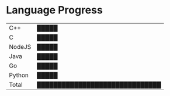 Language Progress
=========
<table><tr><td>C++</td><td>&#9608;&#9608;&#9608;&#9608;&#9608;</td></tr><tr><td>C</td><td>&#9608;&#9608;&#9608;&#9608;&#9608;</td></tr><tr><td>NodeJS</td><td>&#9608;&#9608;&#9608;&#9608;&#9608;</td></tr><tr><td>Java</td><td>&#9608;&#9608;&#9608;&#9608;&#9608;</td></tr><tr><td>Go</td><td>&#9608;&#9608;&#9608;&#9608;&#9608;</td></tr><tr><td>Python</td><td>&#9608;&#9608;&#9608;&#9608;&#9608;</td></tr><tr><td>Total</td><td>&#9608;&#9608;&#9608;&#9608;&#9608;&#9608;&#9608;&#9608;&#9608;&#9608;&#9608;&#9608;&#9608;&#9608;&#9608;&#9608;&#9608;&#9608;&#9608;&#9608;&#9608;&#9608;&#9608;&#9608;&#9608;&#9608;&#9608;&#9608;&#9608;&#9608;</td></tr></table>